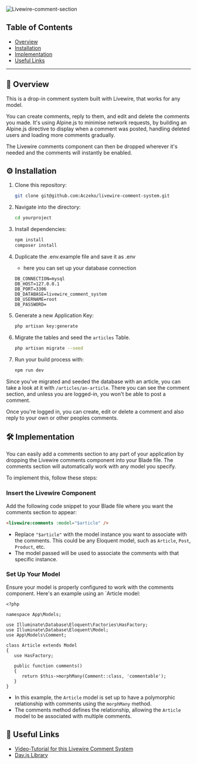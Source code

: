 ![Livewire-comment-section](https://banners.beyondco.de/Livewire%20Comment%20System.png?theme=dark&packageManager=&packageName=&pattern=xEquals&style=style_1&description=Drop-in+comment+system+built+with+Livewire&md=1&showWatermark=0&fontSize=125px&images=https%3A%2F%2Flaravel.com%2Fimg%2Flogomark.min.svg)

## Table of Contents
- [Overview](#overview)
- [Installation](#installation)
- [Implementation](#implementation)
- [Useful Links](#useful-links)

---
<section id="overview">

## 🔎 Overview

This is a drop-in comment system built with Livewire, that works for any model.

You can create comments, reply to them, and edit and delete the comments you made. It's using Alpine.js to minimise network requests, by building an Alpine.js directive to display when a comment was posted, handling deleted users and loading more comments gradually.

The Livewire comments component can then be dropped wherever it's needed and the comments will instantly be enabled.

</section>

<section id="installation">

## ⚙️ Installation

1. Clone this repository:
    ```bash
    git clone git@github.com:Aczeko/livewire-comment-system.git
    ```

2. Navigate into the directory:
    ```bash
    cd yourproject
    ````

3. Install dependencies:
    ```bash
    npm install
    composer install 
    ```

4. Duplicate the .env.example file and save it as .env
    - here you can set up your database connection

    ```
    DB_CONNECTION=mysql
    DB_HOST=127.0.0.1
    DB_PORT=3306
    DB_DATABASE=livewire_comment_system
    DB_USERNAME=root
    DB_PASSWORD=
    ```

5. Generate a new Application Key:
    ```bash
    php artisan key:generate
    ```

6. Migrate the tables and seed the `articles` Table.

    ```bash
    php artisan migrate --seed
    ```

7. Run your build process with:
    ```bash
    npm run dev
    ```

Since you've migrated and seeded the database with an article, you can take a look at it with `/articles/an-article`.
There you can see the comment section, and unless you are logged-in, you won't be able to post a comment.

Once you're logged in, you can create, edit or delete a comment and also reply to your own or other peoples comments.

</section>

<section id="implementation">

## 🛠️ Implementation

You can easily add a comments section to any part of your application by dropping the Livewire comments component into your Blade file. The comments section will automatically work with any model you specify.

To implement this, follow these steps:

### Insert the Livewire Component
   
Add the following code snippet to your Blade file where you want the comments section to appear:
   
```html
<livewire:comments :model="$article" />
```

- Replace `"$article"` with the model instance you want to associate with the comments. This could be any Eloquent model, such as `Article`, `Post`, `Product`, etc.
- The model passed will be used to associate the comments with that specific instance.

### Set Up Your Model

Ensure your model is properly configured to work with the comments component.
Here's an example using an `Article model:

```
<?php
   
namespace App\Models;
   
use Illuminate\Database\Eloquent\Factories\HasFactory;
use Illuminate\Database\Eloquent\Model;
use App\Models\Comment;
   
class Article extends Model
{
   use HasFactory;
   
   public function comments()
   {
      return $this->morphMany(Comment::class, 'commentable');
   }
}
```

- In this example, the `Article` model is set up to have a polymorphic relationship with comments using the `morphMany` method.
- The comments method defines the relationship, allowing the `Article` model to be associated with multiple comments.

</section>

<section id="useful-links">

## 🔗 Useful Links
- [Video-Tutorial for this Livewire Comment System](https://codecourse.com/courses/build-a-livewire-comment-system)
- [Day.js Library](https://github.com/iamkun/dayjs)

</section>

